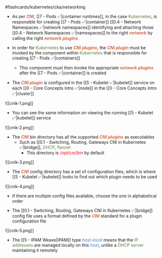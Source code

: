 #flashcards/kubernetes/cka/networking

- As per <b><i><span style="color:#d46644">CNI</span></i></b>, [[7 - Pods ✅|container runtimes]], in the case <span style="color:#5c7e3e">Kubernetes</span>, is responsible for creating [[7 - Pods ✅|container]] [[0.4 - Network Namespaces ✅|network namespaces]] identifying and attaching those [[0.4 - Network Namespaces ✅|namespaces]] to the right <b><i><span style="color:#d46644">network</span></i></b> by calling the right <b><i><span style="color:#d46644">network plugins</span></i></b>

- In order for <span style="color:#5c7e3e">Kubernetes</span> to use <b><i><span style="color:#d46644">CNI plugins</span></i></b>, the <b><i><span style="color:#d46644">CNI plugin</span></i></b> must be invoked by the component within <span style="color:#5c7e3e">Kubernetes</span> that is responsible for creating [[7 - Pods ✅|containers]]
	- This component must then invoke the appropriate <b><i><span style="color:#d46644">network plugins</span></i></b> after the [[7 - Pods ✅|container]] is created

- The <b><i><span style="color:#d46644">CNI plugin</span></i></b> is configured in the [[5 - Kubelet ✅|kubelet]] service on each [[0 - Core Concepts Intro ✅|node]] in the [[0 - Core Concepts Intro ✅|cluster]]

![[cnik-1.png]]

- You can see the same information on viewing the running [[5 - Kubelet ✅|kubelet]] service

![[cnik-2.png]]

- The <b><i><span style="color:#d46644">CNI</span></i></b> bin directory has all the supported <b><i><span style="color:#d46644">CNI plugins</span></i></b> as executables
	- Such as [[0.1 - Switching, Routing, Gateways CNI in Kubernetes ✅|bridge]], <span style="color:#5c7e3e">DHCP</span>, <span style="color:#5c7e3e">flannel</span>
		- This directory is <span style="color:red">/opt/cni/bin</span> by default

![[cnik-3.png]]

- The <b><i><span style="color:#d46644">CNI</span></i></b> config directory has a set of configuration files, which is where [[5 - Kubelet ✅|kubelet]] looks to find out which plugin needs to be used

![[cnik-4.png]]

   - If there are multiple config files available, choose the one in alphabetical order

- The [[0.1 - Switching, Routing, Gateways CNI in Kubernetes ✅|bridge]] config file uses a format defined by the <b><i><span style="color:#d46644">CNI</span></i></b> standard for a plugin configuration file

![[cnik-5.png]]

- The [[5 - IPAM Weave|IPAM]] type <i><span style="color:#477bbe">host-local</span></i> means that the <span style="color:#5c7e3e">IP addresses</span> are managed locally on this <i><span style="color:#477bbe">host</span></i>, unlike a <span style="color:#5c7e3e">DHCP server</span> maintaining it remotely
